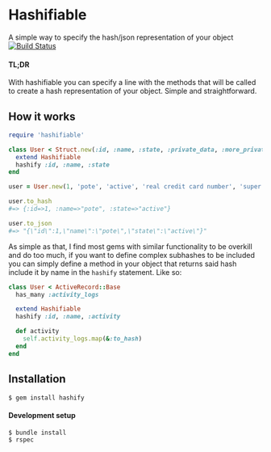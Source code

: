 # Hashifiable

A simple way to specify the hash/json representation of your object
[![Build Status](https://travis-ci.org/pote/hashifiable.png?branch=master)](https://travis-ci.org/pote/hashifiable)

#### TL;DR

With hashifiable you can specify a line with the methods that will be called to
create a hash representation of your object. Simple and straightforward.

## How it works

```ruby
require 'hashifiable'

class User < Struct.new(:id, :name, :state, :private_data, :more_private_data)
  extend Hashifiable
  hashify :id, :name, :state
end

user = User.new(1, 'pote', 'active', 'real credit card number', 'super secret token')

user.to_hash
#=> {:id=>1, :name=>"pote", :state=>"active"}

user.to_json
#=> "{\"id\":1,\"name\":\"pote\",\"state\":\"active\"}"
```

As simple as that, I find most gems with similar functionality to be overkill and do too much, if you want to define complex subhashes to be included you can simply define a method in your object that returns said hash include it by name in the `hashify` statement. Like so:

```ruby
class User < ActiveRecord::Base
  has_many :activity_logs

  extend Hashifiable
  hashify :id, :name, :activity

  def activity
    self.activity_logs.map(&:to_hash)
  end
end
```

## Installation

```
$ gem install hashify
```

#### Development setup

```
$ bundle install
$ rspec
```
